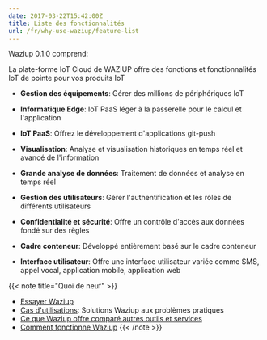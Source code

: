 ```yaml
---
date: 2017-03-22T15:42:00Z
title: Liste des fonctionnalités
url: /fr/why-use-waziup/feature-list
---
```


Waziup 0.1.0 comprend:

La plate-forme IoT Cloud de WAZIUP offre des fonctions et fonctionnalités IoT de pointe pour vos produits IoT

- **Gestion des équipements**: Gérer des millions de périphériques IoT

- **Informatique Edge**: IoT PaaS léger à la passerelle pour le calcul et l'application

- **IoT PaaS**: Offrez le développement d'applications git-push


- **Visualisation**: Analyse et visualisation historiques en temps réel et avancé de l'information

- **Grande analyse de données**: Traitement de données et analyse en temps réel

- **Gestion des utilisateurs**: Gérer l'authentification et les rôles de différents utilisateurs

- **Confidentialité et sécurité**: Offre un contrôle d'accès aux données fondé sur des règles

- **Cadre conteneur**: Développé entièrement basé sur le cadre conteneur

- **Interface utilisateur**: Offre une interface utilisateur variée comme SMS, appel vocal, application mobile, application web


{{< note title="Quoi de neuf" >}}
* [Essayer Waziup](/documentation/installation/hello-world/)
* [Cas d'utilisations](/why-use-waziup/use-cases/): Solutions Waziup aux problèmes pratiques
* [Ce que Waziup offre comparé autres outils et services](/why-use-waziup/waziup-compared-to/)
* [Comment fonctionne Waziup](/documentation/how-waziup-works/architecture/)
{{< /note >}}
